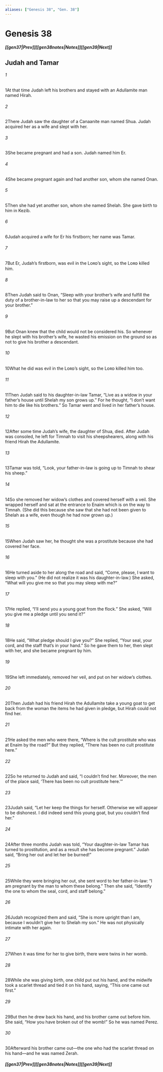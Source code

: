 ```yaml
---
aliases: ["Genesis 38", "Gen. 38"]
---
```

# Genesis 38
##### <span class=arrow-left></span>[[gen37|Prev]]<span class=navigation-separator></span>[[gen38notes|Notes]]<span class=navigation-separator></span>[[gen39|Next]]<span class=arrow-right></span>
## Judah and Tamar
###### 1
<span class=verse-first>1</span>At that time Judah left his brothers and stayed with an Adullamite man named Hirah.
###### 2
<span class=verse-body>2</span>There Judah saw the daughter of a Canaanite man named Shua. Judah acquired her as a wife and slept with her.
###### 3
<span class=verse-body>3</span>She became pregnant and had a son. Judah named him Er.
###### 4
<span class=verse-body>4</span>She became pregnant again and had another son, whom she named Onan.
###### 5
<span class=verse-body>5</span>Then she had yet another son, whom she named Shelah. She gave birth to him in Kezib.
<div class=paragraph-break></div>

###### 6
<span class=verse-first>6</span>Judah acquired a wife for Er his firstborn; her name was Tamar.
###### 7
<span class=verse-body>7</span>But Er, Judah’s firstborn, was evil in the Lᴏʀᴅ’s sight, so the Lᴏʀᴅ killed him.
###### 8
<span class=verse-body>8</span>Then Judah said to Onan, “Sleep with your brother’s wife and fulfill the duty of a brother-in-law to her so that you may raise up a descendant for your brother.”
###### 9
<span class=verse-body>9</span>But Onan knew that the child would not be considered his. So whenever he slept with his brother’s wife, he wasted his emission on the ground so as not to give his brother a descendant.
###### 10
<span class=verse-body>10</span>What he did was evil in the Lᴏʀᴅ’s sight, so the Lᴏʀᴅ killed him too.
###### 11
<span class=verse-body>11</span>Then Judah said to his daughter-in-law Tamar, “Live as a widow in your father’s house until Shelah my son grows up.” For he thought, “I don’t want him to die like his brothers.” So Tamar went and lived in her father’s house.
<div class=paragraph-break></div>

###### 12
<span class=verse-first>12</span>After some time Judah’s wife, the daughter of Shua, died. After Judah was consoled, he left for Timnah to visit his sheepshearers, along with his friend Hirah the Adullamite.
###### 13
<span class=verse-body>13</span>Tamar was told, “Look, your father-in-law is going up to Timnah to shear his sheep.”
###### 14
<span class=verse-body>14</span>So she removed her widow’s clothes and covered herself with a veil. She wrapped herself and sat at the entrance to Enaim which is on the way to Timnah. (She did this because she saw that she had not been given to Shelah as a wife, even though he had now grown up.)
###### 15
<span class=verse-body>15</span>When Judah saw her, he thought she was a prostitute because she had covered her face.
###### 16
<span class=verse-body>16</span>He turned aside to her along the road and said, “Come, please, I want to sleep with you.” (He did not realize it was his daughter-in-law.) She asked, “What will you give me so that you may sleep with me?”
###### 17
<span class=verse-body>17</span>He replied, “I’ll send you a young goat from the flock.” She asked, “Will you give me a pledge until you send it?”
###### 18
<span class=verse-body>18</span>He said, “What pledge should I give you?” She replied, “Your seal, your cord, and the staff that’s in your hand.” So he gave them to her, then slept with her, and she became pregnant by him.
###### 19
<span class=verse-body>19</span>She left immediately, removed her veil, and put on her widow’s clothes.
<div class=paragraph-break></div>

###### 20
<span class=verse-first>20</span>Then Judah had his friend Hirah the Adullamite take a young goat to get back from the woman the items he had given in pledge, but Hirah could not find her.
###### 21
<span class=verse-body>21</span>He asked the men who were there, “Where is the cult prostitute who was at Enaim by the road?” But they replied, “There has been no cult prostitute here.”
###### 22
<span class=verse-body>22</span>So he returned to Judah and said, “I couldn’t find her. Moreover, the men of the place said, ‘There has been no cult prostitute here.’”
###### 23
<span class=verse-body>23</span>Judah said, “Let her keep the things for herself. Otherwise we will appear to be dishonest. I did indeed send this young goat, but you couldn’t find her.”
<div class=paragraph-break></div>

###### 24
<span class=verse-first>24</span>After three months Judah was told, “Your daughter-in-law Tamar has turned to prostitution, and as a result she has become pregnant.” Judah said, “Bring her out and let her be burned!”
###### 25
<span class=verse-body>25</span>While they were bringing her out, she sent word to her father-in-law: “I am pregnant by the man to whom these belong.” Then she said, “Identify the one to whom the seal, cord, and staff belong.”
###### 26
<span class=verse-body>26</span>Judah recognized them and said, “She is more upright than I am, because I wouldn’t give her to Shelah my son.” He was not physically intimate with her again.
<div class=paragraph-break></div>

###### 27
<span class=verse-first>27</span>When it was time for her to give birth, there were twins in her womb.
###### 28
<span class=verse-body>28</span>While she was giving birth, one child put out his hand, and the midwife took a scarlet thread and tied it on his hand, saying, “This one came out first.”
###### 29
<span class=verse-body>29</span>But then he drew back his hand, and his brother came out before him. She said, “How you have broken out of the womb!” So he was named Perez.
###### 30
<span class=verse-body>30</span>Afterward his brother came out—the one who had the scarlet thread on his hand—and he was named Zerah.
##### <span class=arrow-left></span>[[gen37|Prev]]<span class=navigation-separator></span>[[gen38notes|Notes]]<span class=navigation-separator></span>[[gen39|Next]]<span class=arrow-right></span>